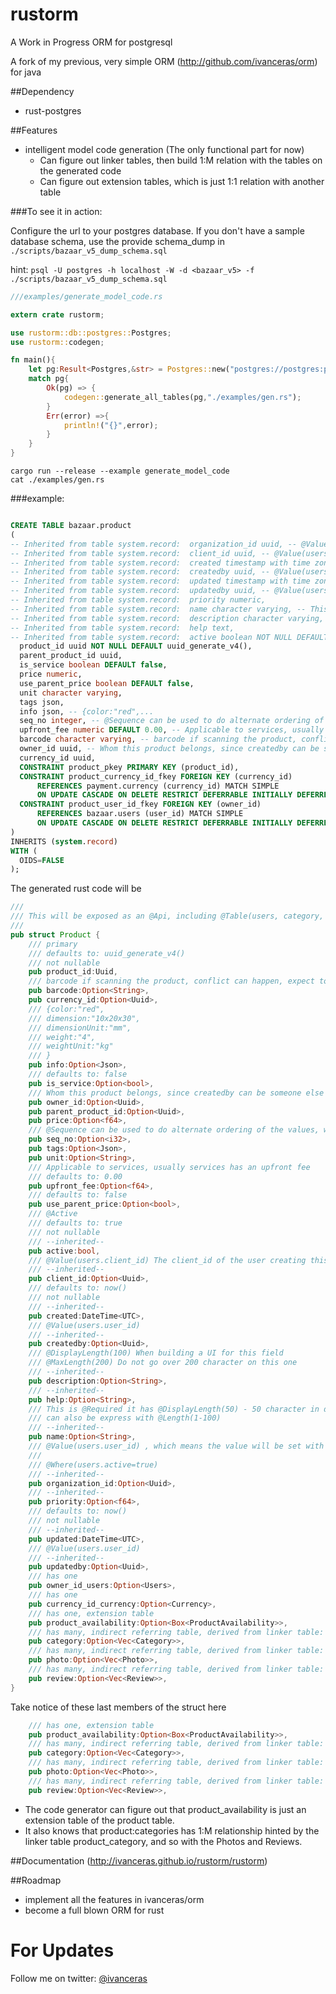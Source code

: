 # rustorm
A Work in Progress ORM for postgresql

A fork of my previous, very simple ORM (http://github.com/ivanceras/orm) for java


##Dependency
* rust-postgres

##Features

* intelligent model code generation (The only functional part for now)
   * Can figure out linker tables, then build 1:M relation with the tables on the generated code
   * Can figure out extension tables, which is just 1:1 relation with another table

###To see it in action:

Configure the url to your postgres database.
If you don't have a sample database schema, use the provide schema_dump in `./scripts/bazaar_v5_dump_schema.sql`

hint: `psql -U postgres -h localhost -W -d <bazaar_v5> -f ./scripts/bazaar_v5_dump_schema.sql`

```rust
///examples/generate_model_code.rs

extern crate rustorm;

use rustorm::db::postgres::Postgres;
use rustorm::codegen;

fn main(){
	let pg:Result<Postgres,&str> = Postgres::new("postgres://postgres:p0stgr3s@localhost/bazaar_v5");
	match pg{
		Ok(pg) => {
			codegen::generate_all_tables(pg,"./examples/gen.rs");
		}
		Err(error) =>{
			println!("{}",error);
		}
	}
}

```

```
cargo run --release --example generate_model_code
cat ./examples/gen.rs
```



###example:	 

```sql

CREATE TABLE bazaar.product
(
-- Inherited from table system.record:  organization_id uuid, -- @Value(users.user_id) , which means the value will be set with the users.user_id value...
-- Inherited from table system.record:  client_id uuid, -- @Value(users.client_id) The client_id of the user creating this records
-- Inherited from table system.record:  created timestamp with time zone NOT NULL DEFAULT now(),
-- Inherited from table system.record:  createdby uuid, -- @Value(users.user_id)
-- Inherited from table system.record:  updated timestamp with time zone NOT NULL DEFAULT now(),
-- Inherited from table system.record:  updatedby uuid, -- @Value(users.user_id)
-- Inherited from table system.record:  priority numeric,
-- Inherited from table system.record:  name character varying, -- This is @Required it has @DisplayLength(50) - 50 character in display length a @MinLength(1) and @MaxLength(100) - Do not go over 100 characters or else the system will throw a ValueTooLong exception...
-- Inherited from table system.record:  description character varying, -- @DisplayLength(100) When building a UI for this field...
-- Inherited from table system.record:  help text,
-- Inherited from table system.record:  active boolean NOT NULL DEFAULT true, -- @Active
  product_id uuid NOT NULL DEFAULT uuid_generate_v4(),
  parent_product_id uuid,
  is_service boolean DEFAULT false,
  price numeric,
  use_parent_price boolean DEFAULT false,
  unit character varying,
  tags json,
  info json, -- {color:"red",...
  seq_no integer, -- @Sequence can be used to do alternate ordering of the values, when alphetical or time can not be used
  upfront_fee numeric DEFAULT 0.00, -- Applicable to services, usually services has an upfront fee
  barcode character varying, -- barcode if scanning the product, conflict can happen, expect to return matching list of products using the barcode
  owner_id uuid, -- Whom this product belongs, since createdby can be someone else create the product list in behalf of the owner of the product
  currency_id uuid,
  CONSTRAINT product_pkey PRIMARY KEY (product_id),
  CONSTRAINT product_currency_id_fkey FOREIGN KEY (currency_id)
      REFERENCES payment.currency (currency_id) MATCH SIMPLE
      ON UPDATE CASCADE ON DELETE RESTRICT DEFERRABLE INITIALLY DEFERRED,
  CONSTRAINT product_user_id_fkey FOREIGN KEY (owner_id)
      REFERENCES bazaar.users (user_id) MATCH SIMPLE
      ON UPDATE CASCADE ON DELETE RESTRICT DEFERRABLE INITIALLY DEFERRED
)
INHERITS (system.record)
WITH (
  OIDS=FALSE
);

```


The generated rust code will be

```rust
///
/// This will be exposed as an @Api, including @Table(users, category, product_availability, photo)
///
pub struct Product {
	/// primary
	/// defaults to: uuid_generate_v4()
	/// not nullable 
	pub product_id:Uuid,
	/// barcode if scanning the product, conflict can happen, expect to return matching list of products using the barcode
	pub barcode:Option<String>,
	pub currency_id:Option<Uuid>,
	/// {color:"red",
	/// dimension:"10x20x30",
	/// dimensionUnit:"mm",
	/// weight:"4",
	/// weightUnit:"kg"
	/// }
	pub info:Option<Json>,
	/// defaults to: false
	pub is_service:Option<bool>,
	/// Whom this product belongs, since createdby can be someone else create the product list in behalf of the owner of the product
	pub owner_id:Option<Uuid>,
	pub parent_product_id:Option<Uuid>,
	pub price:Option<f64>,
	/// @Sequence can be used to do alternate ordering of the values, when alphetical or time can not be used
	pub seq_no:Option<i32>,
	pub tags:Option<Json>,
	pub unit:Option<String>,
	/// Applicable to services, usually services has an upfront fee
	/// defaults to: 0.00
	pub upfront_fee:Option<f64>,
	/// defaults to: false
	pub use_parent_price:Option<bool>,
	/// @Active
	/// defaults to: true
	/// not nullable 
	/// --inherited-- 
	pub active:bool,
	/// @Value(users.client_id) The client_id of the user creating this records
	/// --inherited-- 
	pub client_id:Option<Uuid>,
	/// defaults to: now()
	/// not nullable 
	/// --inherited-- 
	pub created:DateTime<UTC>,
	/// @Value(users.user_id)
	/// --inherited-- 
	pub createdby:Option<Uuid>,
	/// @DisplayLength(100) When building a UI for this field
	/// @MaxLength(200) Do not go over 200 character on this one
	/// --inherited-- 
	pub description:Option<String>,
	/// --inherited-- 
	pub help:Option<String>,
	/// This is @Required it has @DisplayLength(50) - 50 character in display length a @MinLength(1) and @MaxLength(100) - Do not go over 100 characters or else the system will throw a ValueTooLong exception
	/// can also be express with @Length(1-100)
	/// --inherited-- 
	pub name:Option<String>,
	/// @Value(users.user_id) , which means the value will be set with the users.user_id value
	/// 
	/// @Where(users.active=true)
	/// --inherited-- 
	pub organization_id:Option<Uuid>,
	/// --inherited-- 
	pub priority:Option<f64>,
	/// defaults to: now()
	/// not nullable 
	/// --inherited-- 
	pub updated:DateTime<UTC>,
	/// @Value(users.user_id)
	/// --inherited-- 
	pub updatedby:Option<Uuid>,
	/// has one
	pub owner_id_users:Option<Users>,
	/// has one
	pub currency_id_currency:Option<Currency>,
	/// has one, extension table
	pub product_availability:Option<Box<ProductAvailability>>,
	/// has many, indirect referring table, derived from linker table: product_category
	pub category:Option<Vec<Category>>,
	/// has many, indirect referring table, derived from linker table: product_photo
	pub photo:Option<Vec<Photo>>,
	/// has many, indirect referring table, derived from linker table: product_review
	pub review:Option<Vec<Review>>,
}
```

Take notice of these last members of the struct here

```rust
	/// has one, extension table
	pub product_availability:Option<Box<ProductAvailability>>,
	/// has many, indirect referring table, derived from linker table: product_category
	pub category:Option<Vec<Category>>,
	/// has many, indirect referring table, derived from linker table: product_photo
	pub photo:Option<Vec<Photo>>,
	/// has many, indirect referring table, derived from linker table: product_review
	pub review:Option<Vec<Review>>,
```

* The code generator can figure out that product_availability is just an extension table of the product table.
* It also knows that product:categories has 1:M relationship hinted by the linker table product_category, and so with the Photos and Reviews.


##Documentation
(http://ivanceras.github.io/rustorm/rustorm)

##Roadmap
* implement all the features in ivanceras/orm
* become a full blown ORM for rust
 

# For Updates
Follow me on twitter: [@ivanceras](https://twitter.com/ivanceras)

